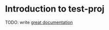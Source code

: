# Introduction to test-proj

TODO: write [great documentation](http://jacobian.org/writing/what-to-write/)
